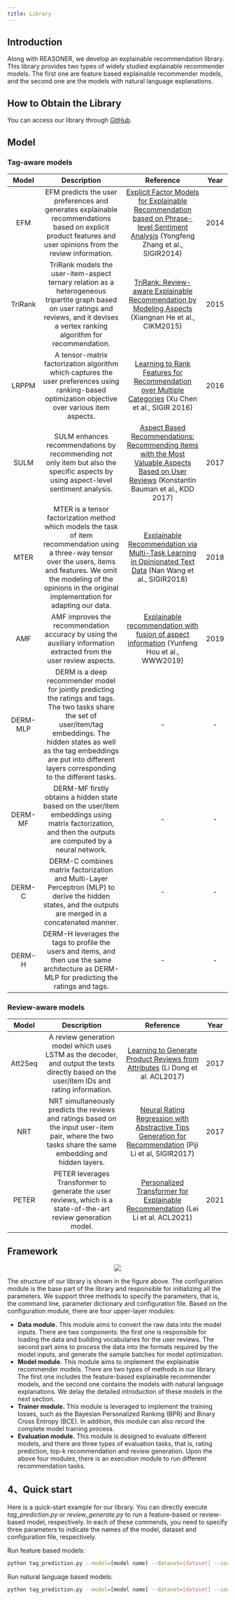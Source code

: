 ```yaml
---
title: Library
---
```


## Introduction

Along with REASONER, we develop an explainable recommendation library. This library provides two types of widely studied explainable recommender models. The first one are feature based explainable recommender models, and the second one are the models with natural language explanations.

## How to Obtain the Library

You can access our library through [GitHub](https://github.com/REASONER2023/reasoner2023.github.io/tree/main).

## Model

### Tag-aware models

|  Model   |                                                                                                                        Description                                                                                                                         |                                                                  Reference                                                                  | Year  |
| :------: | :--------------------------------------------------------------------------------------------------------------------------------------------------------------------------------------------------------------------------------------------------------: | :-----------------------------------------------------------------------------------------------------------------------------------------: | :---: |
|   EFM    |                                               EFM predicts the user preferences and generates explainable recommendations based on explicit product features and user opinions from the review information.                                                |     [Explicit Factor Models for Explainable Recommendation based on Phrase-level Sentiment Analysis](https://www.cs.cmu.edu/~glai1/papers/yongfeng-guokun-sigir14.pdf)  (Yongfeng Zhang et al.,  SIGIR2014)     | 2014  |
| TriRank  |                                 TriRank models the user-item-aspect ternary relation as a heterogeneous tripartite graph based on user ratings and reviews, and it devises a vertex ranking algorithm for recommendation.                                  |                     [TriRank: Review-aware Explainable Recommendation by Modeling Aspects](https://wing.comp.nus.edu.sg/wp-content/uploads/Publications/PDF/TriRank-%20Review-aware%20Explainable%20Recommendation%20by%20Modeling%20Aspects.pdf) (Xiangnan He et al., CIKM2015)                     | 2015  |
|  LRPPM   |                                                     A tensor-matrix factorization algorithm which captures the user preferences using ranking-based optimization objective over various item aspects.                                                      |                     [Learning to Rank Features for Recommendation over Multiple Categories](http://yongfeng.me/attach/sigir16-chen.pdf) (Xu Chen et al., SIGIR 2016)                      | 2016  |
|   SULM   |                                                            SULM enhances recommendations by recommending not only item but also the specific aspects by using aspect-level sentiment analysis.                                                             | [Aspect Based Recommendations: Recommending Items with the Most Valuable Aspects Based on User Reviews](https://www.researchgate.net/profile/Konstantin-Bauman/publication/318915371_Aspect_Based_Recommendations_Recommending_Items_with_the_Most_Valuable_Aspects_Based_on_User_Reviews/links/5f06007e92851c52d620bc9f/Aspect-Based-Recommendations-Recommending-Items-with-the-Most-Valuable-Aspects-Based-on-User-Reviews.pdf)  (Konstantin Bauman et al., KDD 2017) | 2017  |
|   MTER   |         MTER is a tensor factorization method which models the task of item recommendation using a three-way tensor over the users, items and features. We omit the modeling of the opinions in the original implementation for adapting our data.         |                  [Explainable Recommendation via Multi-Task Learning in Opinionated Text Data](https://dl.acm.org/doi/pdf/10.1145/3209978.3210010)  (Nan Wang et al.,  SIGIR2018)                  | 2018  |
|   AMF    |                                                                    AMF improves the recommendation accuracy by using the auxiliary information extracted from the user review aspects.                                                                     |                         [Explainable recommendation with fusion of aspect information](https://yneversky.github.io/Papers/Hou2019_Article_ExplainableRecommendationWithF.pdf) (Yunfeng Hou et al., WWW2019)                          | 2019  |
| DERM-MLP | DERM is a deep recommender model for jointly predicting the ratings and tags. The two tasks share the set of user/item/tag embeddings. The hidden states as well as the tag embeddings are put into different layers corresponding to the different tasks. |                                                                      -                                                                      |   -   |
| DERM-MF  |                                                DERM-MF firstly obtains a hidden state based on the user/item embeddings using matrix factorization, and then the outputs are computed by a neural network.                                                 |                                                                      -                                                                      |   -   |
|  DERM-C  |                                                  DERM-C combines matrix factorization and Multi-Layer Perceptron (MLP) to derive the hidden states, and the outputs are merged in a concatenated manner.                                                   |                                                                      -                                                                      |   -   |
|  DERM-H  |                                                       DERM-H leverages the tags to profile the users and items, and then use the same architecture as DERM-MLP for predicting the ratings and tags.                                                        |                                                                      -                                                                      |   -   |

### Review-aware models

|  Model  |                                                                      Description                                                                       |                                                Reference                                                 | Year  |
| :-----: | :----------------------------------------------------------------------------------------------------------------------------------------------------: | :------------------------------------------------------------------------------------------------------: | :---: |
| Att2Seq |       A review generation model which uses LSTM as the decoder, and output the texts directly based on the user/item IDs and rating information.       |              [Learning to Generate Product Reviews from Attributes](https://aclanthology.org/E17-1059.pdf) (Li Dong et al. ACL2017)               | 2017  |
|   NRT   | NRT simultaneously predicts the reviews and ratings based on the input user-item pair, where the two tasks share the same embedding and hidden layers. | [Neural Rating Regression with Abstractive Tips Generation for Recommendation](https://arxiv.org/pdf/1708.00154.pdf) (Piji Li et al, SIGIR2017) | 2017  |
|  PETER  |                     PETER leverages Transformer to generate the user reviews, which is a state-of-the-art review generation model.                     |             [Personalized Transformer for Explainable Recommendation](https://arxiv.org/pdf/2105.11601.pdf) (Lei Li et al. ACL2021)              | 2021  |



## Framework

<div align=center>
<img
src={require('../static/img/library/structure.png').default}
style={{width: '80%'}}
/> 
</div>

The structure of our library is shown in the figure above. The configuration module is the base part of the library and responsible for initializing all the parameters. We support three methods to specify the parameters, that is, the command line, parameter dictionary and configuration file. Based on the configuration module, there are four upper-layer modules:

- **Data module.** This module aims to convert the raw data into the model inputs. There are two components: the first one is responsible for loading the data and building vocabularies for the user reviews. The second part aims to process the data into the formats required by the model inputs, and generate the sample batches for model optimization.
- **Model module.** This module aims to implement the explainable recommender models. There are two types of methods in our library. The first one includes the feature-based explainable recommender models, and the second one contains the models with natural language explanations. We delay the detailed introduction of these models in the next section.
- **Trainer module.** This module is leveraged to implement the training losses, such as the Bayesian Personalized Ranking (BPR) and Binary Cross Entropy (BCE). In addition, this module can also record the complete model training process.
- **Evaluation module.** This module is designed to evaluate different models, and there are three types of evaluation tasks, that is, rating prediction, top-k recommendation and review generation. Upon the above four modules, there is an execution module to run different recommendation tasks.

## 4、Quick start

Here is a quick-start example for our library. You can directly execute *tag_prediction.py* or *review_generate.py* to run a feature-based or review-based model, respectively. In each of these commends, you need to specify three parameters to indicate the names of the model, dataset and configuration file, respectively.

Run feature based models:

```bash
python tag_prediction.py --model=[model name] --dataset=[dataset] --config=[config_files]
```

Run natural language based models:

```bash
python tag_prediction.py --model=[model name] --dataset=[dataset] --config=[config_files]
```